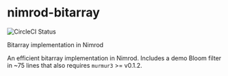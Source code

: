 nimrod-bitarray
===============

![CircleCI Status](https://circleci.com/gh/refgenomics/nimrod-bitarray.png?circle-token=fe4c2508901f659e0f1a5a9a8ed418bf13290c6b)

Bitarray implementation in Nimrod

An efficient bitarray implementation in Nimrod. Includes a demo Bloom filter in ~75 lines that also requires `murmur3` >= v0.1.2.
